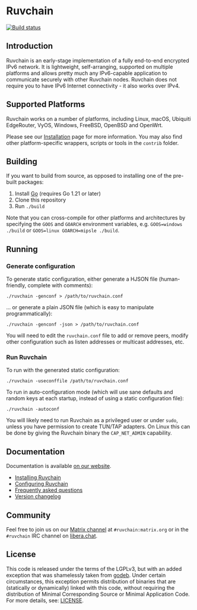 # Ruvchain

[![Build status](https://github.com/ruvcoindev/ruvchain-go/actions/workflows/ci.yml/badge.svg)](https://github.com/ruvcoindev/ruvchain-go/actions/workflows/ci.yml)

## Introduction

Ruvchain is an early-stage implementation of a fully end-to-end encrypted IPv6
network. It is lightweight, self-arranging, supported on multiple platforms and
allows pretty much any IPv6-capable application to communicate securely with
other Ruvchain nodes. Ruvchain does not require you to have IPv6 Internet
connectivity - it also works over IPv4.

## Supported Platforms

Ruvchain works on a number of platforms, including Linux, macOS, Ubiquiti
EdgeRouter, VyOS, Windows, FreeBSD, OpenBSD and OpenWrt.

Please see our [Installation](https://ruvcoindev.github.io/installation.html)
page for more information. You may also find other platform-specific wrappers, scripts
or tools in the `contrib` folder.

## Building

If you want to build from source, as opposed to installing one of the pre-built
packages:

1. Install [Go](https://golang.org) (requires Go 1.21 or later)
2. Clone this repository
2. Run `./build`

Note that you can cross-compile for other platforms and architectures by
specifying the `GOOS` and `GOARCH` environment variables, e.g. `GOOS=windows
./build` or `GOOS=linux GOARCH=mipsle ./build`.

## Running

### Generate configuration

To generate static configuration, either generate a HJSON file (human-friendly,
complete with comments):

```
./ruvchain -genconf > /path/to/ruvchain.conf
```

... or generate a plain JSON file (which is easy to manipulate
programmatically):

```
./ruvchain -genconf -json > /path/to/ruvchain.conf
```

You will need to edit the `ruvchain.conf` file to add or remove peers, modify
other configuration such as listen addresses or multicast addresses, etc.

### Run Ruvchain

To run with the generated static configuration:

```
./ruvchain -useconffile /path/to/ruvchain.conf
```

To run in auto-configuration mode (which will use sane defaults and random keys
at each startup, instead of using a static configuration file):

```
./ruvchain -autoconf
```

You will likely need to run Ruvchain as a privileged user or under `sudo`,
unless you have permission to create TUN/TAP adapters. On Linux this can be done
by giving the Ruvchain binary the `CAP_NET_ADMIN` capability.

## Documentation

Documentation is available [on our website](https://ruvcoindev.github.io).

- [Installing Ruvchain](https://ruvcoindev.github.io/installation.html)
- [Configuring Ruvchain](https://ruvcoindev.github.io/configuration.html)
- [Frequently asked questions](https://ruvcoindev.github.io/faq.html)
- [Version changelog](CHANGELOG.md)

## Community

Feel free to join us on our [Matrix
channel](https://matrix.to/#/#ruvchain:matrix.org) at `#ruvchain:matrix.org`
or in the `#ruvchain` IRC channel on [libera.chat](https://libera.chat).

## License

This code is released under the terms of the LGPLv3, but with an added exception
that was shamelessly taken from [godeb](https://github.com/niemeyer/godeb).
Under certain circumstances, this exception permits distribution of binaries
that are (statically or dynamically) linked with this code, without requiring
the distribution of Minimal Corresponding Source or Minimal Application Code.
For more details, see: [LICENSE](LICENSE).
